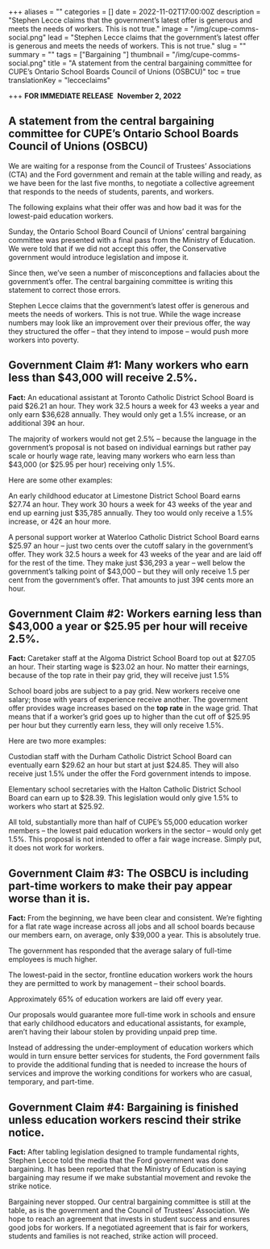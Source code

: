 +++
aliases = ""
categories = []
date = 2022-11-02T17:00:00Z
description = "Stephen Lecce claims that the government’s latest offer is generous and meets the needs of workers. This is not true."
image = "/img/cupe-comms-social.png"
lead = "Stephen Lecce claims that the government’s latest offer is generous and meets the needs of workers. This is not true."
slug = ""
summary = ""
tags = ["Bargaining "]
thumbnail = "/img/cupe-comms-social.png"
title = "A statement from the central bargaining committee for CUPE’s Ontario School Boards Council of Unions (OSBCU)"
toc = true
translationKey = "lecceclaims"

+++
**FOR IMMEDIATE RELEASE** ​ **November 2, 2022**

## **A statement from the central bargaining committee for CUPE’s Ontario School Boards Council of Unions (OSBCU)**

We are waiting for a response from the Council of Trustees’ Associations (CTA) and the Ford government and remain at the table willing and ready, as we have been for the last five months, to negotiate a collective agreement that responds to the needs of students, parents, and workers.

The following explains what their offer was and how bad it was for the lowest-paid education workers.

Sunday, the Ontario School Board Council of Unions’ central bargaining committee was presented with a final pass from the Ministry of Education. We were told that if we did not accept this offer, the Conservative government would introduce legislation and impose it.

Since then, we’ve seen a number of misconceptions and fallacies about the government’s offer. The central bargaining committee is writing this statement to correct those errors.

Stephen Lecce claims that the government’s latest offer is generous and meets the needs of workers. This is not true. While the wage increase numbers may look like an improvement over their previous offer, the way they structured the offer – that they intend to impose – would push more workers into poverty.

## **Government Claim #1**: Many workers who earn less than $43,000 will receive 2.5%.

**Fact:** An educational assistant at Toronto Catholic District School Board is paid $26.21 an hour. They work 32.5 hours a week for 43 weeks a year and only earn $36,628 annually. They would only get a 1.5% increase, or an additional 39¢ an hour.

The majority of workers would not get 2.5% – because the language in the government’s proposal is not based on individual earnings but rather pay scale or hourly wage rate, leaving many workers who earn less than $43,000 (or $25.95 per hour) receiving only 1.5%.

Here are some other examples:

An early childhood educator at Limestone District School Board earns $27.74 an hour. They work 30 hours a week for 43 weeks of the year and end up earning just $35,785 annually. They too would only receive a 1.5% increase, or 42¢ an hour more.

A personal support worker at Waterloo Catholic District School Board earns $25.97 an hour – just two cents over the cutoff salary in the government’s offer. They work 32.5 hours a week for 43 weeks of the year and are laid off for the rest of the time. They make just $36,293 a year – well below the government’s talking point of $43,000 – but they will only receive 1.5 per cent from the government’s offer. That amounts to just 39¢ cents more an hour.

## **Government Claim #2**: Workers earning less than $43,000 a year or $25.95 per hour will receive 2.5%.

**Fact:** Caretaker staff at the Algoma District School Board top out at $27.05 an hour. Their starting wage is $23.02 an hour. No matter their earnings, because of the top rate in their pay grid, they will receive just 1.5%

School board jobs are subject to a pay grid. New workers receive one salary; those with years of experience receive another. The government offer provides wage increases based on the **top rate** in the wage grid. That means that if a worker’s grid goes up to higher than the cut off of $25.95 per hour but they currently earn less, they will only receive 1.5%.

Here are two more examples:

Custodian staff with the Durham Catholic District School Board can eventually earn $29.62 an hour but start at just $24.85. They will also receive just 1.5% under the offer the Ford government intends to impose.

Elementary school secretaries with the Halton Catholic District School Board can earn up to $28.39. This legislation would only give 1.5% to workers who start at $25.92.

All told, substantially more than half of CUPE’s 55,000 education worker members – the lowest paid education workers in the sector – would only get 1.5%. This proposal is not intended to offer a fair wage increase. Simply put, it does not work for workers.

## **Government Claim #3:** The OSBCU is including part-time workers to make their pay appear worse than it is.

**Fact:** From the beginning, we have been clear and consistent. We’re fighting for a flat rate wage increase across all jobs and all school boards because our members earn, on average, only $39,000 a year. This is absolutely true.

The government has responded that the average salary of full-time employees is much higher.

The lowest-paid in the sector, frontline education workers work the hours they are permitted to work by management – their school boards.

Approximately 65% of education workers are laid off every year.

Our proposals would guarantee more full-time work in schools and ensure that early childhood educators and educational assistants, for example, aren’t having their labour stolen by providing unpaid prep time.

Instead of addressing the under-employment of education workers which would in turn ensure better services for students, the Ford government fails to provide the additional funding that is needed to increase the hours of services and improve the working conditions for workers who are casual, temporary, and part-time.

## **Government Claim #4**: Bargaining is finished unless education workers rescind their strike notice.

**Fact:** After tabling legislation designed to trample fundamental rights, Stephen Lecce told the media that the Ford government was done bargaining. It has been reported that the Ministry of Education is saying bargaining may resume if we make substantial movement and revoke the strike notice.

Bargaining never stopped. Our central bargaining committee is still at the table, as is the government and the Council of Trustees’ Association. We hope to reach an agreement that invests in student success and ensures good jobs for workers. If a negotiated agreement that is fair for workers, students and families is not reached, strike action will proceed.